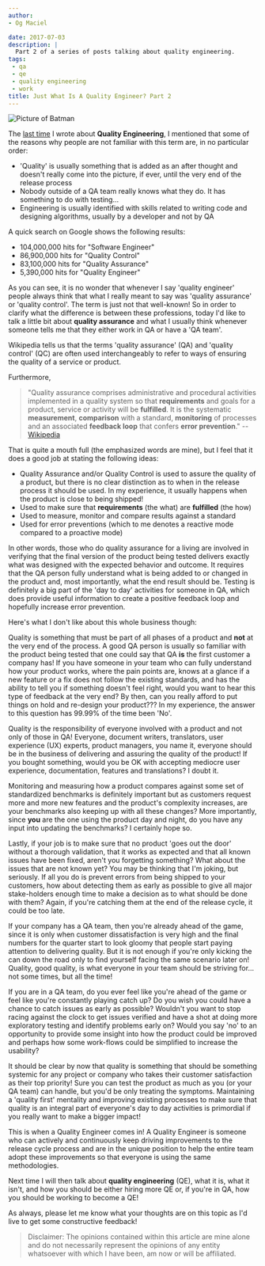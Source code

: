 ```yaml
---
author:
- Og Maciel

date: 2017-07-03
description: |
  Part 2 of a series of posts talking about quality engineering.
tags:
 - qa
 - qe
 - quality engineering
 - work
title: Just What Is A Quality Engineer? Part 2
---
```


![Picture of Batman](/images/batman-is-qe.jpeg)

The [last
time](https://omaciel.github.io/just-what-is-a-quality-engineer-part-1.html)
I wrote about **Quality Engineering**, I mentioned that some of the
reasons why people are not familiar with this term are, in no particular
order:

-   \'Quality\' is usually something that is added as an after thought
    and doesn\'t really come into the picture, if ever, until the very
    end of the release process
-   Nobody outside of a QA team really knows what they do. It has
    something to do with testing\...
-   Engineering is usually identified with skills related to writing
    code and designing algorithms, usually by a developer and not by QA

A quick search on Google shows the following results:

-   104,000,000 hits for \"Software Engineer\"
-   86,900,000 hits for "Quality Control"
-   83,100,000 hits for "Quality Assurance"
-   5,390,000 hits for "Quality Engineer"

As you can see, it is no wonder that whenever I say \'quality engineer\'
people always think that what I really meant to say was \'quality
assurance\' or \'quality control\'. The term is just not that
well-known! So in order to clarify what the difference is between these
professions, today I\'d like to talk a little bit about **quality
assurance** and what I usually think whenever someone tells me that they
either work in QA or have a \'QA team\'.

Wikipedia tells us that the terms \'quality assurance\' (QA) and
\'quality control\' (QC) are often used interchangeably to refer to ways
of ensuring the quality of a service or product.

Furthermore,

> \"Quality assurance comprises administrative and procedural activities
> implemented in a quality system so that **requirements** and goals for
> a product, service or activity will be **fulfilled**. It is the
> systematic **measurement**, **comparison** with a standard,
> **monitoring** of processes and an associated **feedback loop** that
> confers **error prevention**.\" \--
> [Wikipedia](https://en.wikipedia.org/wiki/Quality_assurance)

That is quite a mouth full (the emphasized words are mine), but I feel
that it does a good job at stating the following ideas:

-   Quality Assurance and/or Quality Control is used to assure the
    quality of a product, but there is no clear distinction as to when
    in the release process it should be used. In my experience, it
    usually happens when the product is close to being shipped!
-   Used to make sure that **requirements** (the what) are **fulfilled**
    (the how)
-   Used to measure, monitor and compare results against a standard
-   Used for error preventions (which to me denotes a reactive mode
    compared to a proactive mode)

In other words, those who do quality assurance for a living are involved
in verifying that the final version of the product being tested delivers
exactly what was designed with the expected behavior and outcome. It
requires that the QA person fully understand what is being added to or
changed in the product and, most importantly, what the end result should
be. Testing is definitely a big part of the \'day to day\' activities
for someone in QA, which does provide useful information to create a
positive feedback loop and hopefully increase error prevention.

Here\'s what I don\'t like about this whole business though:

Quality is something that must be part of all phases of a product and
**not** at the very end of the process. A good QA person is usually so
familiar with the product being tested that one could say that QA **is**
the first customer a company has! If you have someone in your team who
can fully understand how your product works, where the pain points are,
knows at a glance if a new feature or a fix does not follow the existing
standards, and has the ability to tell you if something doesn\'t feel
right, would you want to hear this type of feedback at the very end? By
then, can you really afford to put things on hold and re-design your
product??? In my experience, the answer to this question has 99.99% of
the time been \'No\'.

Quality is the responsibility of everyone involved with a product and
not only of those in QA! Everyone, document writers, translators, user
experience (UX) experts, product managers, you name it, everyone should
be in the business of delivering and assuring the quality of the
product! If you bought something, would you be OK with accepting
mediocre user experience, documentation, features and translations? I
doubt it.

Monitoring and measuring how a product compares against some set of
standardized benchmarks is definitely important but as customers request
more and more new features and the product\'s complexity increases, are
your benchmarks also keeping up with all these changes? More
importantly, since **you** are the one using the product day and night,
do you have any input into updating the benchmarks? I certainly hope so.

Lastly, if your job is to make sure that no product \'goes out the
door\' without a thorough validation, that it works as expected and that
all known issues have been fixed, aren\'t you forgetting something? What
about the issues that are not known yet? You may be thinking that I\'m
joking, but seriously. If all you do is prevent errors from being
shipped to your customers, how about detecting them as early as possible
to give all major stake-holders enough time to make a decision as to
what should be done with them? Again, if you\'re catching them at the
end of the release cycle, it could be too late.

If your company has a QA team, then you\'re already ahead of the game,
since it is only when customer dissatisfaction is very high and the
final numbers for the quarter start to look gloomy that people start
paying attention to delivering quality. But it is not enough if you\'re
only kicking the can down the road only to find yourself facing the same
scenario later on! Quality, good quality, is what everyone in your team
should be striving for\... not some times, but all the time!

If you are in a QA team, do you ever feel like you\'re ahead of the game
or feel like you\'re constantly playing catch up? Do you wish you could
have a chance to catch issues as early as possible? Wouldn\'t you want
to stop racing against the clock to get issues verified and have a shot
at doing more exploratory testing and identify problems early on? Would
you say \'no\' to an opportunity to provide some insight into how the
product could be improved and perhaps how some work-flows could be
simplified to increase the usability?

It should be clear by now that quality is something that should be
something systemic for any project or company who takes their customer
satisfaction as their top priority! Sure you can test the product as
much as you (or your QA team) can handle, but you\'d be only treating
the symptoms. Maintaining a \'quality first\' mentality and improving
existing processes to make sure that quality is an integral part of
everyone\'s day to day activities is primordial if you really want to
make a bigger impact!

This is when a Quality Engineer comes in! A Quality Engineer is someone
who can actively and continuously keep driving improvements to the
release cycle process and are in the unique position to help the entire
team adopt these improvements so that everyone is using the same
methodologies.

Next time I will then talk about **quality engineering** (QE), what it
is, what it isn\'t, and how you should be either hiring more QE or, if
you\'re in QA, how you should be working to become a QE!

As always, please let me know what your thoughts are on this topic as
I\'d live to get some constructive feedback!

> Disclaimer: The opinions contained within this article are mine alone
> and do not necessarily represent the opinions of any entity whatsoever
> with which I have been, am now or will be affiliated.
